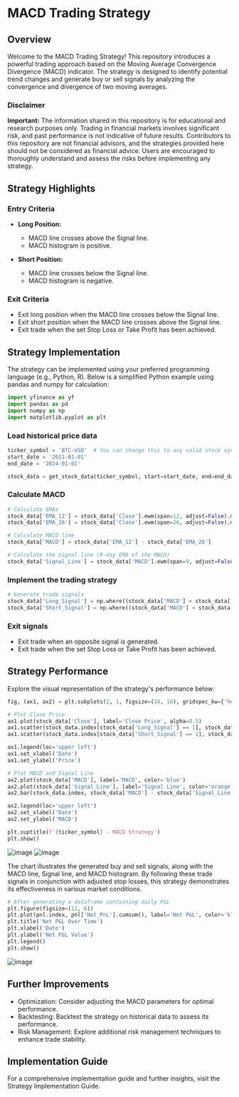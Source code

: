 # MACD Trading Strategy

## Overview

Welcome to the MACD Trading Strategy! This repository introduces a powerful trading approach based on the Moving Average Convergence Divergence (MACD) indicator. The strategy is designed to identify potential trend changes and generate buy or sell signals by analyzing the convergence and divergence of two moving averages.

### Disclaimer

**Important:** The information shared in this repository is for educational and research purposes only. Trading in financial markets involves significant risk, and past performance is not indicative of future results. Contributors to this repository are not financial advisors, and the strategies provided here should not be considered as financial advice. Users are encouraged to thoroughly understand and assess the risks before implementing any strategy.

## Strategy Highlights

### Entry Criteria

- **Long Position:**
  - MACD line crosses above the Signal line.
  - MACD histogram is positive.

- **Short Position:**
  - MACD line crosses below the Signal line.
  - MACD histogram is negative.

### Exit Criteria

- Exit long position when the MACD line crosses below the Signal line.
- Exit short position when the MACD line crosses above the Signal line.
- Exit trade when the set Stop Loss or Take Profit has been achieved.

## Strategy Implementation

The strategy can be implemented using your preferred programming language (e.g., Python, R). Below is a simplified Python example using pandas and numpy for calculation:

```python
import yfinance as yf
import pandas as pd
import numpy as np
import matplotlib.pyplot as plt
```

### Load historical price data
```python
ticker_symbol = 'BTC-USD'  # You can change this to any valid stock symbol
start_date = '2011-01-01'
end_date = '2024-01-01'

stock_data = get_stock_data(ticker_symbol, start=start_date, end=end_date)
```

### Calculate MACD
```python
# Calculate EMAs
stock_data['EMA_12'] = stock_data['Close'].ewm(span=12, adjust=False).mean()
stock_data['EMA_26'] = stock_data['Close'].ewm(span=26, adjust=False).mean()

# Calculate MACD line
stock_data['MACD'] = stock_data['EMA_12'] - stock_data['EMA_26']

# Calculate the signal line (9-day EMA of the MACD)
stock_data['Signal_Line'] = stock_data['MACD'].ewm(span=9, adjust=False).mean()
```
### Implement the trading strategy
```python
# Generate trade signals
stock_data['Long_Signal'] = np.where((stock_data['MACD'] > stock_data['Signal_Line']), 1, 0)
stock_data['Short_Signal'] = np.where((stock_data['MACD'] < stock_data['Signal_Line']), 1, 0)
```
### Exit signals
- Exit trade when an opposite signal is generated.
- Exit trade when the set Stop Loss or Take Profit has been achieved.

## Strategy Performance
Explore the visual representation of the strategy's performance below:
```python
fig, (ax1, ax2) = plt.subplots(2, 1, figsize=(24, 18), gridspec_kw={'height_ratios': [3, 1]})

# Plot Close Price
ax1.plot(stock_data['Close'], label='Close Price', alpha=0.5)
ax1.scatter(stock_data.index[stock_data['Long_Signal'] == 1], stock_data['Close'][stock_data['Long_Signal'] == 1], marker='^', color='g', label='Long Signal')
ax1.scatter(stock_data.index[stock_data['Short_Signal'] == 1], stock_data['Close'][stock_data['Short_Signal'] == 1], marker='v', color='r', label='Short Signal')

ax1.legend(loc='upper left')
ax1.set_xlabel('Date')
ax1.set_ylabel('Price')

# Plot MACD and Signal Line
ax2.plot(stock_data['MACD'], label='MACD', color='blue')
ax2.plot(stock_data['Signal_Line'], label='Signal Line', color='orange')
ax2.bar(stock_data.index, stock_data['MACD'] - stock_data['Signal_Line'], color='gray', label='MACD-Histogram')

ax2.legend(loc='upper left')
ax2.set_xlabel('Date')
ax2.set_ylabel('MACD')

plt.suptitle(f'{ticker_symbol} - MACD Strategy')
plt.show()
```
![image](https://github.com/Arin2k24/Algo_Strategies/assets/157686042/486420bd-a4f1-4d68-8c5b-b5085ba18660)
![image](https://github.com/Arin2k24/Algo_Strategies/assets/157686042/c94b8d4d-23ac-4ba5-9943-526a0f49342a)

The chart illustrates the generated buy and sell signals, along with the MACD line, Signal line, and MACD histogram. By following these trade signals in conjunction with adjusted stop losses, this strategy demonstrates its effectiveness in various market conditions.
```python
# After generating a dataframe containing daily P&L 
plt.figure(figsize=(12, 6))
plt.plot(pnl.index, pnl['Net_PnL'].cumsum(), label='Net P&L', color='blue')
plt.title('Net P&L Over Time')
plt.xlabel('Date')
plt.ylabel('Net P&L Value')
plt.legend()
plt.show()
```
![image](https://github.com/Arin2k24/Algo_Strategies/assets/157686042/3ff27f9e-ea1e-486f-b9c7-e96b29a5c070)


## Further Improvements
- Optimization: Consider adjusting the MACD parameters for optimal performance.
- Backtesting: Backtest the strategy on historical data to assess its performance.
- Risk Management: Explore additional risk management techniques to enhance trade stability.
## Implementation Guide
For a comprehensive implementation guide and further insights, visit the Strategy Implementation Guide.

